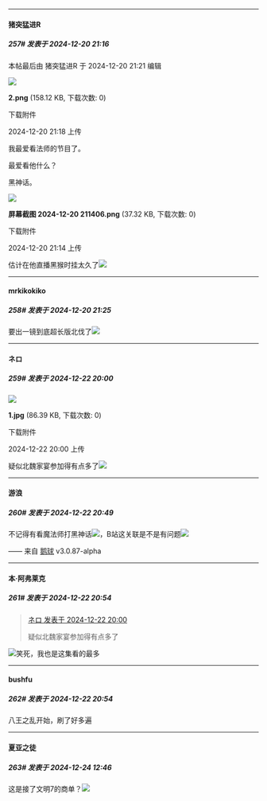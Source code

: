 ﻿
*****

####  猪突猛进R  
##### 257#       发表于 2024-12-20 21:16

 本帖最后由 猪突猛进R 于 2024-12-20 21:21 编辑 

<img src="https://img.saraba1st.com/forum/202412/20/211835uw4kww26qwfk9zwh.png" referrerpolicy="no-referrer">

<strong>2.png</strong> (158.12 KB, 下载次数: 0)

下载附件

2024-12-20 21:18 上传

我最爱看法师的节目了。

最爱看他什么？

黑神话。

<img src="https://img.saraba1st.com/forum/202412/20/211412kgigs3edo3g1bsas.png" referrerpolicy="no-referrer">

<strong>屏幕截图 2024-12-20 211406.png</strong> (37.32 KB, 下载次数: 0)

下载附件

2024-12-20 21:14 上传

估计在他直播黑猴时挂太久了<img src="https://static.saraba1st.com/image/smiley/face2017/068.png" referrerpolicy="no-referrer">


*****

####  mrkikokiko  
##### 258#       发表于 2024-12-20 21:25

要出一镜到底超长版北伐了<img src="https://static.saraba1st.com/image/smiley/face2017/037.png" referrerpolicy="no-referrer">


*****

####  ネロ  
##### 259#       发表于 2024-12-22 20:00

<img src="https://img.saraba1st.com/forum/202412/22/200018luqqluwzxqagwabb.jpg" referrerpolicy="no-referrer">

<strong>1.jpg</strong> (86.39 KB, 下载次数: 0)

下载附件

2024-12-22 20:00 上传

疑似北魏家宴参加得有点多了<img src="https://static.saraba1st.com/image/smiley/face2017/068.png" referrerpolicy="no-referrer">


*****

####  游浪  
##### 260#       发表于 2024-12-22 20:49

不记得有看魔法师打黑神话<img src="https://static.saraba1st.com/image/smiley/face2017/001.png" referrerpolicy="no-referrer">，B站这关联是不是有问题<img src="https://p.sda1.dev/20/12832823e76cf274051d960e982360e8/image.jpg" referrerpolicy="no-referrer">

—— 来自 [鹅球](https://www.pgyer.com/xfPejhuq) v3.0.87-alpha


*****

####  本·阿弗莱克  
##### 261#       发表于 2024-12-22 20:54

<blockquote><a href="httphttps://bbs.saraba1st.com/2b/forum.php?mod=redirect&amp;goto=findpost&amp;pid=66989234&amp;ptid=2202647" target="_blank">ネロ 发表于 2024-12-22 20:00</a>

疑似北魏家宴参加得有点多了</blockquote>
<img src="https://static.saraba1st.com/image/smiley/face2017/043.png" referrerpolicy="no-referrer">笑死，我也是这集看的最多

*****

####  bushfu  
##### 262#       发表于 2024-12-22 20:54

八王之乱开始，刷了好多遍


*****

####  夏亚之徒  
##### 263#       发表于 2024-12-24 12:46

这是接了文明7的商单？<img src="https://static.saraba1st.com/image/smiley/face2017/067.png" referrerpolicy="no-referrer">

